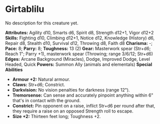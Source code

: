 # Girtablilu

No description for this creature yet.

**Attributes:** Agility d10, Smarts d6, Spirit d8, Strength d12+1, Vigor
d12+2
**Skills:** Fighting d10, Climbing d12+1, Notice d12, Knowledge
(History) d6, Repair d8, Stealth d10, Survival d12, Throwing d8, Faith
d8
**Charisma:** -; **Pace:** 8; **Parry:** 8; **Toughness:** 13 (2)
**Gear:** Masterwork spear (Str+d6; Reach 1"; Parry +1), masterwork
spear (Throwing; range 3/6/12; Str+d6)
**Edges:** Arcane Background (Miracles), Dodge, Improved Dodge, Level
Headed, Quick
**Powers:** Summon Ally (animals and elementals)
**Special Abilities**

- **Armour +2:** Natural armour.
- **Claws:** Str+d6; Constrict.
- **Darkvision:** No vision penalties for darkness (range 12").
- **Tremorsense:** Can sense and accurately pinpoint anything within 6"
that's in contact with the ground.
- **Constrict:** Pin opponent on a raise, inflict Str+d6 per round after
that, they require a raise on an opposed Strength roll to escape.
- **Size +2:** Thirteen feet long; Toughness +2.
